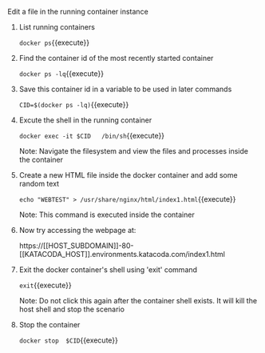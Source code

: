 Edit a file in the running container instance

1. List running containers

    `docker ps`{{execute}}
    
2. Find the container id of the most recently started container

    `docker ps -lq`{{execute}}

3. Save this container id in a variable to be used in later commands

    `CID=$(docker ps -lq)`{{execute}}
        
4. Excute the shell in the running container 

    `docker exec -it $CID   /bin/sh`{{execute}}    
    
    Note: Navigate the filesystem and view the files and processes inside the container
    
5. Create a new HTML file inside the docker container and add some random text

    `echo "WEBTEST" > /usr/share/nginx/html/index1.html`{{execute}}
    
    Note: This command is executed inside the container
    
6. Now try accessing the webpage at:

    https://[[HOST_SUBDOMAIN]]-80-[[KATACODA_HOST]].environments.katacoda.com/index1.html
    
7. Exit the docker container's shell using 'exit' command

    `exit`{{execute}}
    
    Note: Do not click this again after the container shell exists. It will kill the host shell and stop the scenario
 
8. Stop the container

    `docker stop  $CID`{{execute}}

    



